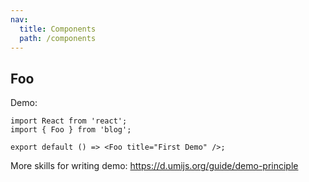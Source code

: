 ```yaml
---
nav:
  title: Components
  path: /components
---
```


## Foo

Demo:

```tsx
import React from 'react';
import { Foo } from 'blog';

export default () => <Foo title="First Demo" />;
```

More skills for writing demo: https://d.umijs.org/guide/demo-principle
